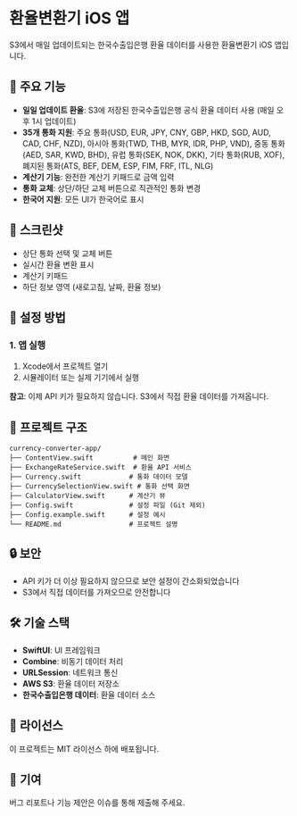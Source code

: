 # 환율변환기 iOS 앱

S3에서 매일 업데이트되는 한국수출입은행 환율 데이터를 사용한 환율변환기 iOS 앱입니다.

## 🚀 주요 기능

- **일일 업데이트 환율**: S3에 저장된 한국수출입은행 공식 환율 데이터 사용 (매일 오후 1시 업데이트)
- **35개 통화 지원**: 주요 통화(USD, EUR, JPY, CNY, GBP, HKD, SGD, AUD, CAD, CHF, NZD), 아시아 통화(TWD, THB, MYR, IDR, PHP, VND), 중동 통화(AED, SAR, KWD, BHD), 유럽 통화(SEK, NOK, DKK), 기타 통화(RUB, XOF), 폐지된 통화(ATS, BEF, DEM, ESP, FIM, FRF, ITL, NLG)
- **계산기 기능**: 완전한 계산기 키패드로 금액 입력
- **통화 교체**: 상단/하단 교체 버튼으로 직관적인 통화 변경
- **한국어 지원**: 모든 UI가 한국어로 표시

## 📱 스크린샷

- 상단 통화 선택 및 교체 버튼
- 실시간 환율 변환 표시
- 계산기 키패드
- 하단 정보 영역 (새로고침, 날짜, 환율 정보)

## 🔧 설정 방법

### 1. 앱 실행
1. Xcode에서 프로젝트 열기
2. 시뮬레이터 또는 실제 기기에서 실행

**참고**: 이제 API 키가 필요하지 않습니다. S3에서 직접 환율 데이터를 가져옵니다.

## 📁 프로젝트 구조

```
currency-converter-app/
├── ContentView.swift          # 메인 화면
├── ExchangeRateService.swift  # 환율 API 서비스
├── Currency.swift            # 통화 데이터 모델
├── CurrencySelectionView.swift # 통화 선택 화면
├── CalculatorView.swift      # 계산기 뷰
├── Config.swift              # 설정 파일 (Git 제외)
├── Config.example.swift      # 설정 예시
└── README.md                 # 프로젝트 설명
```

## 🔒 보안

- API 키가 더 이상 필요하지 않으므로 보안 설정이 간소화되었습니다
- S3에서 직접 데이터를 가져오므로 안전합니다

## 🛠 기술 스택

- **SwiftUI**: UI 프레임워크
- **Combine**: 비동기 데이터 처리
- **URLSession**: 네트워크 통신
- **AWS S3**: 환율 데이터 저장소
- **한국수출입은행 데이터**: 환율 데이터 소스

## 📄 라이선스

이 프로젝트는 MIT 라이선스 하에 배포됩니다.

## 🤝 기여

버그 리포트나 기능 제안은 이슈를 통해 제출해 주세요.
